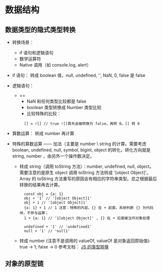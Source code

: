 # 数据结构

## 数据类型的隐式类型转换
  * 转换场景：
    * if 语句和逻辑语句
    * 数学运算符
    * Native 调用（如 console.log, alert）
  * if 语句： 转成 boolean 值，null, undefined, '', NaN, 0, false 是 false
  * 逻辑语句：
    * == 
      * NaN 和任何类型比较都是 false
      * boolean 类型转换成 Number 类型比较
      * 比较特殊的比较：
      ```
        [] = ![] // true ![]首先会被转换为 false，再转 0。[] 转 0
      ```

  * 算数运算： 转成 number 再计算
  * 特殊的算数运算 —— 加法（主要是 number \ string 的计算。需要考虑 boolean, undefined, null, symbol, bigint, object 的转化，转化方向就是 string, number ，由另外一个操作数决定。
    * 转成 string（调用 toString 方法）：number, undefined, null, object。 需要注意的是原生 object 调用 toString 方法转成 '[object Object]'。 Array 的 toString 方法重写的原因会有相应的字符串类型。总之根据最后转换的结果再去计算。
      ```
        const obj = {a: 1}
        obj + '1' // '[object Object]1'
        obj + 1 // '[object Object]1'
        {a: 1} + 1 // 1 注意：特殊的内容，{} 在 + 前面，系统判断 {} 为代码块，不参与运算；
        1 + {a: 1} // '1[object Object]' , {} 在 + 后面被当作对象处理

        undefined + '1' // 'undefined1'
        null + '1' // 'null1'
      ```

    * 转成 number (注意不是调用的 valueOf, valueOf 是对象返回原始值): true -> 1; false -> 0
  参考文档： [JS 的类型转换](https://johninch.github.io/Roundtable/Question-Bank/basic-grammar/variablesAndTypes4.html)

## 对象的原型链

